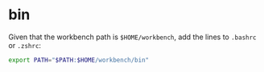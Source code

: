 # bin

Given that the workbench path is `$HOME/workbench`, add the lines to `.bashrc`
or `.zshrc`:

```sh
export PATH="$PATH:$HOME/workbench/bin"
```
